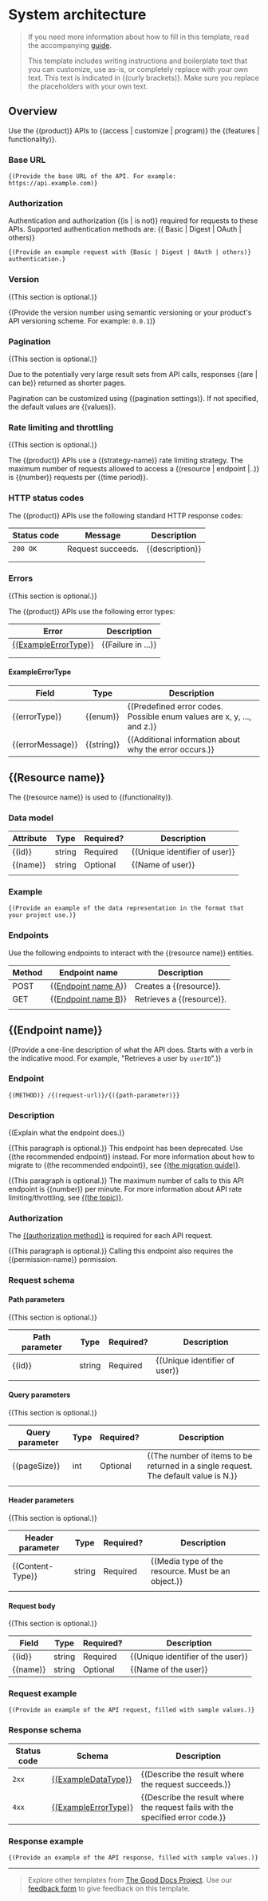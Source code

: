 # System architecture

> If you need more information about how to fill in this template, read the accompanying [guide](https://gitlab.com/tgdp/templates/-/blob/v1.2.0/api-reference/guide_api-reference.md).
>
> This template includes writing instructions and boilerplate text that you can customize, use as-is, or completely replace with your own text. This text is indicated in {(curly brackets)}. Make sure you replace the placeholders with your own text.

## Overview

Use the {(product)} APIs to {(access | customize | program)} the {(features | functionality)}.

### Base URL

```text
{(Provide the base URL of the API. For example: https://api.example.com)}
```

### Authorization

Authentication and authorization {(is | is not)} required for requests to these APIs. Supported authentication methods are:
{( Basic | Digest | OAuth | others)}

```text
{(Provide an example request with {Basic | Digest | OAuth | others)} authentication.}
```

### Version

{(This section is optional.)}

{(Provide the version number using semantic versioning or your product's API versioning scheme. For example: `0.0.1`)}

### Pagination

{(This section is optional.)}

Due to the potentially very large result sets from API calls, responses {(are | can be)} returned as shorter pages.

Pagination can be customized using {(pagination settings)}. If not specified, the default values are {(values)}.

### Rate limiting and throttling

{(This section is optional.)}

The {(product)} APIs use a {(strategy-name)} rate limiting strategy. The maximum number of requests allowed to access a {(resource | endpoint |..)} is {(number)} requests per {(time period)}.

### HTTP status codes

The {(product)} APIs use the following standard HTTP response codes:

| Status code | Message           | Description   |
|-------------|-------------------|---------------|
| `200 OK`    | Request succeeds. | {(description)} |
|             |                   |               |
|             |                   |               |

### Errors

{(This section is optional.)}

The {(product)} APIs use the following error types:

| Error                                   | Description      |
|-----------------------------------------|------------------|
| [{(ExampleErrorType)}](#exampleerrortype) | {(Failure in ...)} |
|                                         |                  |
|                                         |                  |

#### ExampleErrorType

| Field          | Type     | Description                                      |
|----------------|----------|--------------------------------------------------|
| {(errorType)}    | {(enum)}   | {(Predefined error codes. Possible enum values are x, y, ..., and z.)} |
| {(errorMessage)} | {(string)} | {(Additional information about why the error occurs.)} |

## {(Resource name)}

The {(resource name)} is used to {(functionality)}.

### Data model

| Attribute | Type   | Required? | Description                  |
|-----------|--------|-----------|------------------------------|
| {(id)}      | string | Required  | {(Unique identifier of user)}  |
| {(name)}    | string | Optional  | {(Name of user)}               |
|           |        |           |                              |

### Example

```text
{(Provide an example of the data representation in the format that your project use.)}
```

### Endpoints

Use the following endpoints to interact with the {(resource name)} entities.

| Method | Endpoint name                            | Description             |
|--------|------------------------------------------|-------------------------|
| POST   | {([Endpoint name A](#link_to_endpoint_a))} | Creates a {(resource)}.  |
| GET    | {([Endpoint name B](#link_to_endpoint_b))} | Retrieves a {(resource)}. |
|        |                                          |                         |

## {(Endpoint name)}

{(Provide a one-line description of what the API does. Starts with a verb in the indicative mood. For example, "Retrieves a user by `userID`".)}

### Endpoint

```text
{(METHOD)} /{(request-url)}/{({path-parameter)}}
```

### Description

{(Explain what the endpoint does.)}

{(This paragraph is optional.)} This endpoint has been deprecated. Use {(the recommended endpoint)} instead. For more information about how to migrate to {(the recommended endpoint)}, see [{(the migration guide)}](#link).

{(This paragraph is optional.)} The maximum number of calls to this API endpoint is {(number)} per minute. For more information about API rate limiting/throttling, see [{(the topic)}](#example).

### Authorization

The [{(authorization method)}](#authorization) is required for each API request.

{(This paragraph is optional.)} Calling this endpoint also requires the {(permission-name)} permission.

### Request schema

#### Path parameters

{(This section is optional.)}

| Path parameter | Type   | Required? | Description                  |
|----------------|--------|-----------|------------------------------|
| {(id)}           | string | Required  | {(Unique identifier of user)}  |
|                |        |           |                              |

#### Query parameters

{(This section is optional.)}

| Query parameter | Type | Required? | Description                             |
|-----------------|------|-----------|-----------------------------------------|
| {(pageSize)}      | int  | Optional  | {(The number of items to be returned in a single request. The default value is N.)} |
|                 |      |           |                                         |

#### Header parameters

{(This section is optional.)}

| Header parameter | Type   | Required? | Description                          |
|------------------|--------|-----------|--------------------------------------|
| {(Content-Type)}   | string | Required  | {(Media type of the resource. Must be an object.)} |
|                  |        |           |                                      |

#### Request body

{(This section is optional.)}

| Field  | Type   | Required? | Description                      |
|--------|--------|-----------|----------------------------------|
| {(id)}   | string | Required  | {(Unique identifier of the user)}  |
| {(name)} | string | Optional  | {(Name of the user)}               |

### Request example

```text
{(Provide an example of the API request, filled with sample values.)}
```

### Response schema

| Status code | Schema                                  | Description          |
|-------------|-----------------------------------------|----------------------|
| `2xx`       | [{(ExampleDataType)}](#data-model)        | {(Describe the result where the request succeeds.)} |
| `4xx`       | [{(ExampleErrorType)}](#exampleerrortype) | {(Describe the result where the request fails with the specified error code.)} |

### Response example

```text
{(Provide an example of the API response, filled with sample values.)}
```

---

> Explore other templates from [The Good Docs Project](https://thegooddocsproject.dev/). Use our [feedback form](https://thegooddocsproject.dev/feedback/?template=API%20reference) to give feedback on this template.

